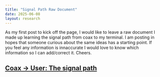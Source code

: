 ```yaml
---
title: "Signal Path Raw Document"
date: 2025-06-08
layout: research
---
```

As my first post to kick off the page, I would like to leave a raw document I made up learning
the signal path from coax to my terminal. I am posting in hopes that someone curious about the
same ideas has a starting point. If you feel any information is innaccurate I would love to know
which information so I can add/correct it. Cheers.


[Coax -> User: The signal path](https://github.com/Sisu-Sus/Signal_Path/blob/main/signal_path.txt)
---
